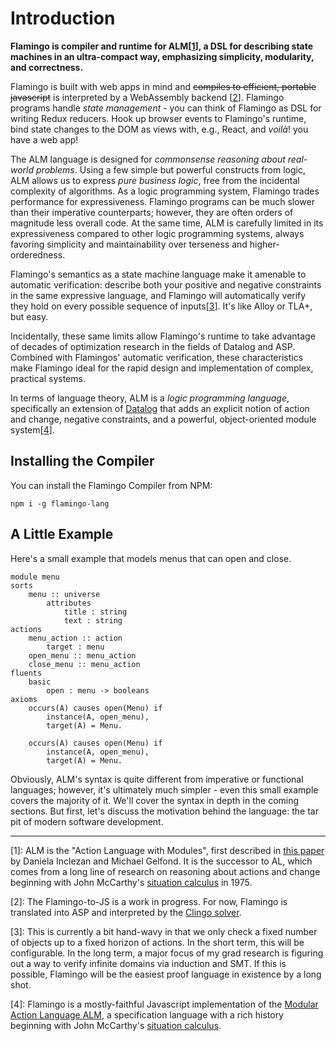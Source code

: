 # Introduction

**Flamingo is compiler and runtime for ALM[[1](#1)], a DSL for describing state
machines in an ultra-compact way, emphasizing simplicity, modularity, and
correctness.** 

Flamingo is built with web apps in mind and ~~compiles to efficient, portable
javascript~~ is interpreted by a WebAssembly backend [[2](#2)]. Flamingo programs
handle _state management_ - you can think of Flamingo as DSL for writing
Redux reducers. Hook up browser events to Flamingo's runtime, bind state changes
to the DOM as views with, e.g., React, and _voilà_! you have a web app!

The ALM language is designed for _commonsense reasoning about real-world
problems_. Using a few simple but powerful constructs from logic, ALM allows
us to express _pure business logic_, free from the incidental complexity of
algorithms. As a logic programming system, Flamingo trades performance for
expressiveness. Flamingo programs can be much slower than their imperative
counterparts; however, they are often orders of magnitude less overall code.
At the same time, ALM is carefully limited in its expressiveness compared to other
logic programming systems, always favoring simplicity and maintainability over
terseness and higher-orderedness.

Flamingo's semantics as a state machine language make it amenable to automatic
verification: describe both your positive and negative constraints in the same
expressive language, and Flamingo will automatically verify they hold on every 
possible sequence of inputs[[3](#3)]. It's like Alloy or TLA+, but easy.

Incidentally, these same limits allow Flamingo's
runtime to take advantage of decades of optimization research in the fields of
Datalog and ASP. Combined with Flamingos' automatic verification, these
characteristics make Flamingo ideal for the rapid design and implementation of
complex, practical systems. 

In terms of language theory, ALM is a _logic programming language_, specifically
an extension of [Datalog](https://en.wikipedia.org/wiki/Datalog) that adds an explicit
notion of action and change, negative constraints, and a powerful, object-oriented module
system[[4](#4)].

## Installing the Compiler

You can install the Flamingo Compiler from NPM:
```
npm i -g flamingo-lang
```
    
## A Little Example

Here's a small example that models menus that can open and close.
```alm
module menu
sorts
    menu :: universe
        attributes
            title : string
            text : string
actions
    menu_action :: action
        target : menu
    open_menu :: menu_action
    close_menu :: menu_action
fluents
    basic
        open : menu -> booleans
axioms
    occurs(A) causes open(Menu) if
        instance(A, open_menu),
        target(A) = Menu.

    occurs(A) causes open(Menu) if
        instance(A, open_menu),
        target(A) = Menu.
```

Obviously, ALM's syntax is quite different from imperative
or functional languages; however, it's ultimately much simpler - even
this small example covers the majority of it. We'll cover the syntax
in depth in the coming sections. But first, let's discuss the motivation
behind the language: the tar pit of modern software development.

----------------
[<a name="1">1</a>]: ALM is the "Action Language with Modules", first described in
[this paper](https://arxiv.org/abs/1505.05022) by Daniela Inclezan and Michael Gelfond.
It is the successor to AL, which comes from a long line of research on reasoning about
actions and change beginning with John McCarthy's
[situation calculus](https://en.wikipedia.org/wiki/Situation_calculus) in 1975.

[<a name="2">2</a>]: The Flamingo-to-JS is a work in progress. For now, Flamingo is translated
into ASP and interpreted by the [Clingo solver](https://github.com/domoritz/clingo-wasm).

[<a name="3">3</a>]: This is currently a bit hand-wavy in that we only check a fixed number of
objects up to a fixed horizon of actions. In the short term, this will be configurable. In the 
long term, a major focus of my grad research is figuring out a way to verify infinite domains
via induction and SMT. If this is possible, Flamingo will be the easiest proof language in existence
by a long shot.

[<a name="4">4</a>]: Flamingo is a mostly-faithful Javascript implementation of the
[Modular Action Language ALM](https://arxiv.org/abs/1505.05022), a specification language
with a rich history beginning with John McCarthy's
[situation calculus](https://en.wikipedia.org/wiki/Situation_calculus).
